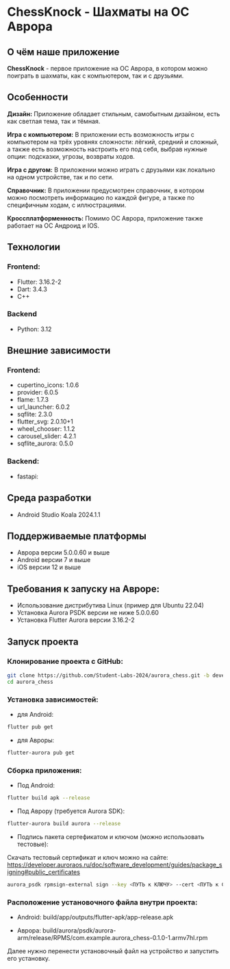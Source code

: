 # ChessKnock - Шахматы на ОС Аврора

## О чём наше приложение

**ChessKnock** - первое приложение на ОС Аврора, в котором можно поиграть в шахматы, как с компьютером, так и с друзьями. 

## Особенности

**Дизайн:** Приложение обладает стильным, самобытным дизайном, есть как светлая тема, так и тёмная.

**Игра с компьютером:** В приложении есть возможность игры с компьютером на трёх уровнях сложности: лёгкий, средний и сложный, а также есть возможность настроить его под себя, выбрав нужные опции: подсказки, угрозы, возвраты ходов.

**Игра с другом:** В приложении можно играть с друзьями как локально на одном устройстве, так и по сети.

**Справочник:** В приложении предусмотрен справочник, в котором можно посмотреть информацию по каждой фигуре, а также по специфичным ходам, с иллюстрациями.

**Кроссплатформенность:** Помимо ОС Аврора, приложение также работает на ОС Андроид и IOS.

## Технологии
### Frontend:
 - Flutter: 3.16.2-2
 - Dart: 3.4.3
 - C++
### Backend
 - Python: 3.12

## Внешние зависимости
### Frontend:
 - cupertino_icons: 1.0.6
 - provider: 6.0.5
 - flame: 1.7.3
 - url_launcher: 6.0.2
 - sqflite: 2.3.0
 - flutter_svg: 2.0.10+1
 - wheel_chooser: 1.1.2
 - carousel_slider: 4.2.1
 - sqflite_aurora: 0.5.0
### Backend:
 - fastapi:

## Среда разработки
 - Android Studio Koala 2024.1.1

## Поддерживаемые платформы
 - Аврора версии 5.0.0.60 и выше
 - Android версии 7 и выше
 - iOS версии 12 и выше

## Требования к запуску на Авроре:
 - Использование дистрибутива Linux (пример для Ubuntu 22.04)
 - Установка Aurora PSDK версии не ниже 5.0.0.60
 - Установка Flutter Aurora версии 3.16.2-2

## Запуск проекта
### Клонирование проекта с GitHub:
```bash
git clone https://github.com/Student-Labs-2024/aurora_chess.git -b develop
cd aurora_chess
```
### Установка зависимостей:

 - для Android:
```bash
flutter pub get
```
 - для Авроры:
```bash
flutter-aurora pub get
```
### Сборка приложения:
  
 - Под Android:
```bash
flutter build apk --release
```

 - Под Аврору (требуется Aurora SDK):
```bash
flutter-aurora build aurora --release
```

 - Подпись пакета сертефикатом и ключом (можно использовать тестовые):
   
Скачать тестовый сертификат и ключ можно на сайте: https://developer.auroraos.ru/doc/software_development/guides/package_signing#public_certificates
```bash
aurora_psdk rpmsign-external sign --key <ПУТЬ к КЛЮЧУ> --cert <ПУТЬ к СЕРТИФИКАТУ> <ПУТЬ к ПАКЕТУ>
```

### Расположение установочного файла внутри проекта:

- Android: build/app/outputs/flutter-apk/app-release.apk

- Аврора: build/aurora/psdk/aurora-arm/release/RPMS/com.example.aurora_chess-0.1.0-1.armv7hl.rpm

Далее нужно перенести установочный файл на устройство и запустить его установку.


